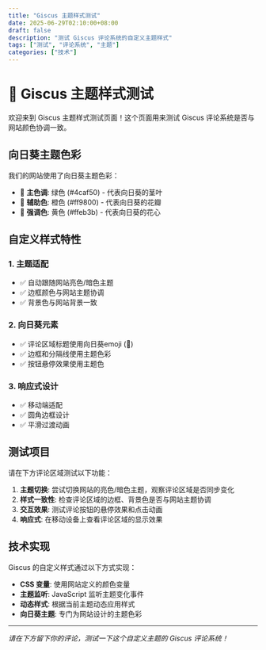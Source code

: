 ```yaml
---
title: "Giscus 主题样式测试"
date: 2025-06-29T02:10:00+08:00
draft: false
description: "测试 Giscus 评论系统的自定义主题样式"
tags: ["测试", "评论系统", "主题"]
categories: ["技术"]
---
```


# 🌻 Giscus 主题样式测试

欢迎来到 Giscus 主题样式测试页面！这个页面用来测试 Giscus 评论系统是否与网站颜色协调一致。

## 向日葵主题色彩

我们的网站使用了向日葵主题色彩：

- 🌻 **主色调**: 绿色 (#4caf50) - 代表向日葵的茎叶
- 🌻 **辅助色**: 橙色 (#ff9800) - 代表向日葵的花瓣
- 🌻 **强调色**: 黄色 (#ffeb3b) - 代表向日葵的花心

## 自定义样式特性

### 1. 主题适配
- ✅ 自动跟随网站亮色/暗色主题
- ✅ 边框颜色与网站主题协调
- ✅ 背景色与网站背景一致

### 2. 向日葵元素
- ✅ 评论区域标题使用向日葵emoji (🌻)
- ✅ 边框和分隔线使用主题色彩
- ✅ 按钮悬停效果使用主题色

### 3. 响应式设计
- ✅ 移动端适配
- ✅ 圆角边框设计
- ✅ 平滑过渡动画

## 测试项目

请在下方评论区域测试以下功能：

1. **主题切换**: 尝试切换网站的亮色/暗色主题，观察评论区域是否同步变化
2. **样式一致性**: 检查评论区域的边框、背景色是否与网站主题协调
3. **交互效果**: 测试评论按钮的悬停效果和点击动画
4. **响应式**: 在移动设备上查看评论区域的显示效果

## 技术实现

Giscus 的自定义样式通过以下方式实现：

- **CSS 变量**: 使用网站定义的颜色变量
- **主题监听**: JavaScript 监听主题变化事件
- **动态样式**: 根据当前主题动态应用样式
- **向日葵主题**: 专门为网站设计的主题色彩

---

*请在下方留下你的评论，测试一下这个自定义主题的 Giscus 评论系统！* 